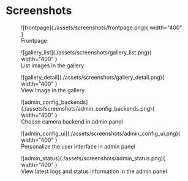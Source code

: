 # Screenshots

<figure markdown>
  ![frontpage](./assets/screenshots/frontpage.png){ width="400" }
  <figcaption>Frontpage</figcaption>
</figure>

<figure markdown>
  ![gallery_list](./assets/screenshots/gallery_list.png){ width="400" }
  <figcaption>List images in the gallery</figcaption>
</figure>

<figure markdown>
  ![gallery_detail](./assets/screenshots/gallery_detail.png){ width="400" }
  <figcaption>View image in the gallery</figcaption>
</figure>

<figure markdown>
  ![admin_config_backends](./assets/screenshots/admin_config_backends.png){ width="400" }
  <figcaption>Choose camera backend in admin panel</figcaption>
</figure>

<figure markdown>
  ![admin_config_ui](./assets/screenshots/admin_config_ui.png){ width="400" }
  <figcaption>Personalize the user interface in admin panel</figcaption>
</figure>

<figure markdown>
  ![admin_status](./assets/screenshots/admin_status.png){ width="400" }
  <figcaption>View latest logs and status information in the admin panel</figcaption>
</figure>
